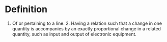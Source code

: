 # Definition

1.  Of or pertaining to a line. 2. Having a relation such that a change
    in one quantity is accompanies by an exactly proportional change in
    a related quantity, such as input and output of electronic
    equipment.
